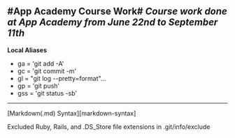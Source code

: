 #App Academy Course Work#
*Course work done at App Academy from June 22nd to September 11th*
---
**Local Aliases**
* ga  = 'git add -A'
* gc  = 'git commit -m'
* gl  = "git log --pretty=format"...
* gp  = 'git push'
* gss = 'git status -sb'
---
[Markdown(.md) Syntax][markdown-syntax]

Excluded Ruby, Rails, and .DS_Store file extensions in .git/info/exclude
